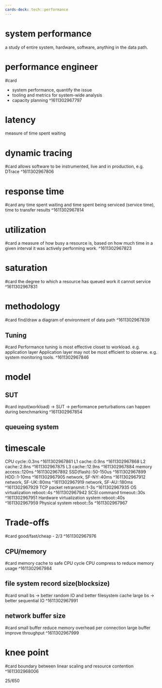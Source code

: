 ```yaml
---
cards-deck: tech::performance
---
```


# system performance
a study of entire system, hardware, software, anything in the data path.

# performance engineer
#card
- system performance, quantify the issue
- tooling and metrics for system-wide analysis
- capacity planning
^1611302967797

# latency
measure of time spent waiting

# dynamic tracing
#card
allows software to be instrumented, live and in production, e.g. DTrace
^1611302967806

# response time
#card
any time spent waiting and time spent being serviced (service time), time to transfer results
^1611302967814

# utilization
#card
a measure of how busy a resource is, based on how much time in a given interval it was actively performing work.
^1611302967823

# saturation
#card
the degree to which a resource has queued work it cannot service
^1611302967831

# methodology
#card
find/draw a diagram of environment of data path
^1611302967839

## Tuning
#card
Performance tuning is most effective closet to workload. e.g. application layer
Application layer may not be most efficient to observe. e.g. system monitoring tools.
^1611302967846

# model

## SUT
#card
input(workload) -> SUT -> performance
perturbations can happen during benchmarking
^1611302967854

## queueing system

# timescale
CPU cycle::0.3ns
^1611302967861
L1 cache::0.9ns
^1611302967868
L2 cache::2.8ns
^1611302967875
L3 cache::12.9ns
^1611302967884
memory access::120ns
^1611302967892
SSD(flash)::50-150us
^1611302967899
HDD::1-10ms
^1611302967905
network, SF-NY::40ms
^1611302967912
network, SF-UK::80ms
^1611302967919
network, SF-AU::180ms
^1611302967929
TCP packet retransmit::1-3s
^1611302967935
OS virtualization reboot::4s
^1611302967942
SCSI command timeout::30s
^1611302967951
Hardware virtualization system reboot::40s
^1611302967959
Physical system reboot::5s
^1611302967967

# Trade-offs
#card
good/fast/cheap - 2/3
^1611302967976

## CPU/memory
#card
memory cache to safe CPU cycle
CPU compress to reduce memory usage
^1611302967984

## file system record size(blocksize)
#card
small bs -> better random IO and better filesystem cache
large bs -> better sequential IO
^1611302967991

## network buffer size
#card
small buffer reduce memory overhead per connection
large buffer improve throughput
^1611302967999

# knee point
#card
boundary between linear scaling and resource contention
^1611302968006

25/650
